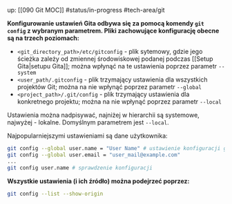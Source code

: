 up: [[090 Git MOC]]
#status/in-progress 
#tech-area/git 

**Konfigurowanie ustawień Gita odbywa się za pomocą komendy `git config` z wybranym parametrem. Pliki zachowujące konfigurację obecne są na trzech poziomach:**

- `<git_directory_path>/etc/gitconfig` - plik sytemowy, gdzie jego ścieżka zależy od zmiennej środowiskowej podanej podczas [[Setup Gita|setupu Gita]]; można wpłynąć na te ustawienia poprzez parametr `--system`
- `<user_path/.gitconfig` - plik trzymający ustawienia dla wszystkich projektów Git; można na nie wpłynąć poprzez parametr `--global`
- `<project_path>/.git/config` - plik trzymający ustawienia dla konkretnego projektu; można na nie wpłynąć poprzez parametr `--local`

Ustawienia można nadpisywać, najniżej w hierarchii są systemowe, najwyżej - lokalne. Domyślnym parametrem jest `--local`.

Najpopularniejszymi ustawieniami są dane użytkownika:

```bash
git config --global user.name = "User Name" # ustawienie konfiguracji globalnej
git config --global user.email = "user_mail@example.com"
...
git config user.name # sprawdzenie konfiguracji
```

**Wszystkie ustawienia (i ich źródło) można podejrzeć poprzez:**

```bash
git config --list --show-origin
```